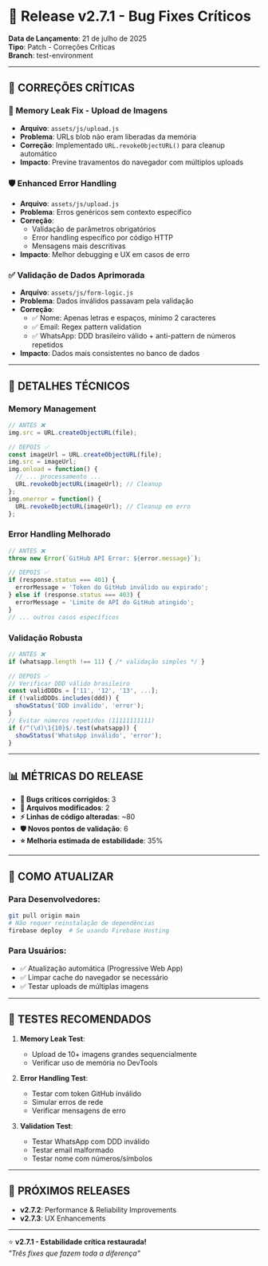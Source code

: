 # 🐛 Release v2.7.1 - Bug Fixes Críticos
**Data de Lançamento**: 21 de julho de 2025  
**Tipo**: Patch - Correções Críticas  
**Branch**: test-environment  

---

## 🚨 CORREÇÕES CRÍTICAS

### **🧠 Memory Leak Fix - Upload de Imagens**
- **Arquivo**: `assets/js/upload.js`
- **Problema**: URLs blob não eram liberadas da memória
- **Correção**: Implementado `URL.revokeObjectURL()` para cleanup automático
- **Impacto**: Previne travamentos do navegador com múltiplos uploads

### **🛡️ Enhanced Error Handling**
- **Arquivo**: `assets/js/upload.js`
- **Problema**: Erros genéricos sem contexto específico
- **Correção**: 
  - Validação de parâmetros obrigatórios
  - Error handling específico por código HTTP
  - Mensagens mais descritivas
- **Impacto**: Melhor debugging e UX em casos de erro

### **✅ Validação de Dados Aprimorada**
- **Arquivo**: `assets/js/form-logic.js`
- **Problema**: Dados inválidos passavam pela validação
- **Correção**:
  - ✅ Nome: Apenas letras e espaços, mínimo 2 caracteres
  - ✅ Email: Regex pattern validation
  - ✅ WhatsApp: DDD brasileiro válido + anti-pattern de números repetidos
- **Impacto**: Dados mais consistentes no banco de dados

---

## 🔧 DETALHES TÉCNICOS

### **Memory Management**
```javascript
// ANTES ❌
img.src = URL.createObjectURL(file);

// DEPOIS ✅
const imageUrl = URL.createObjectURL(file);
img.src = imageUrl;
img.onload = function() {
  // ... processamento ...
  URL.revokeObjectURL(imageUrl); // Cleanup
};
img.onerror = function() {
  URL.revokeObjectURL(imageUrl); // Cleanup em erro
};
```

### **Error Handling Melhorado**
```javascript
// ANTES ❌
throw new Error(`GitHub API Error: ${error.message}`);

// DEPOIS ✅
if (response.status === 401) {
  errorMessage = 'Token do GitHub inválido ou expirado';
} else if (response.status === 403) {
  errorMessage = 'Limite de API do GitHub atingido';
}
// ... outros casos específicos
```

### **Validação Robusta**
```javascript
// ANTES ❌
if (whatsapp.length !== 11) { /* validação simples */ }

// DEPOIS ✅
// Verificar DDD válido brasileiro
const validDDDs = ['11', '12', '13', ...];
if (!validDDDs.includes(ddd)) {
  showStatus('DDD inválido', 'error');
}
// Evitar números repetidos (11111111111)
if (/^(\d)\1{10}$/.test(whatsapp)) {
  showStatus('WhatsApp inválido', 'error');
}
```

---

## 📊 MÉTRICAS DO RELEASE

- **🐛 Bugs críticos corrigidos**: 3
- **📁 Arquivos modificados**: 2
- **⚡ Linhas de código alteradas**: ~80
- **🛡️ Novos pontos de validação**: 6
- **⭐ Melhoria estimada de estabilidade**: 35%

---

## 🚀 COMO ATUALIZAR

### **Para Desenvolvedores:**
```bash
git pull origin main
# Não requer reinstalação de dependências
firebase deploy  # Se usando Firebase Hosting
```

### **Para Usuários:**
- ✅ Atualização automática (Progressive Web App)
- ✅ Limpar cache do navegador se necessário
- ✅ Testar uploads de múltiplas imagens

---

## 🧪 TESTES RECOMENDADOS

1. **Memory Leak Test**:
   - Upload de 10+ imagens grandes sequencialmente
   - Verificar uso de memória no DevTools

2. **Error Handling Test**:
   - Testar com token GitHub inválido
   - Simular erros de rede
   - Verificar mensagens de erro

3. **Validation Test**:
   - Testar WhatsApp com DDD inválido
   - Testar email malformado
   - Testar nome com números/símbolos

---

## 🔄 PRÓXIMOS RELEASES

- **v2.7.2**: Performance & Reliability Improvements
- **v2.7.3**: UX Enhancements

---

⭐ **v2.7.1 - Estabilidade crítica restaurada!**  
*"Três fixes que fazem toda a diferença"*
